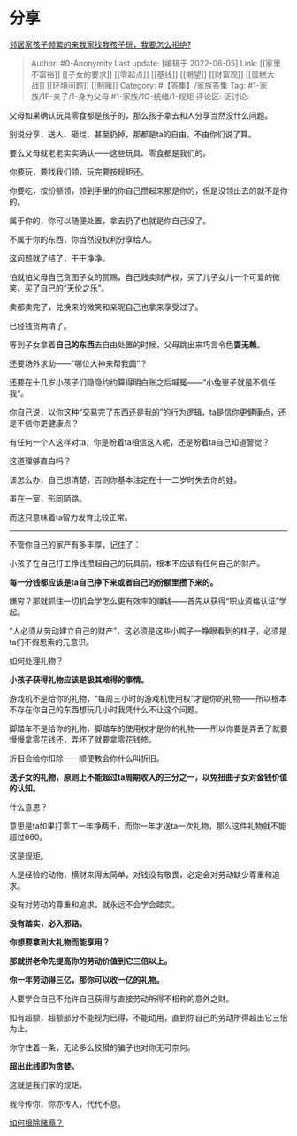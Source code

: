 # 分享
[邻居家孩子频繁的来我家找我孩子玩，我要怎么拒绝?](https://www.zhihu.com/question/443836030/answer/2514951420)

> Author: #0-Anonymity
> Last update: [编辑于 2022-06-05]
> Link: [[家里不富裕]] [[子女的要求]] [[零起点]] [[基线]] [[期望]] [[财富观]] [[蛋糕大战]] [[环境问题]] [[制赌]]
> Category: #【答集】/家族答集
> Tag: #1-家族/1F-亲子/1-身为父母 #1-家族/1G-统绪/1-规矩
> 评论区:
> 泛讨论:

父母如果确认玩具零食都是孩子的，那么孩子拿去和人分享当然没什么问题。

别说分享，送人、砸烂、甚至扔掉，那都是ta的自由，不由你们说了算。

要么父母就老老实实确认——这些玩具、零食都是我们的。

你要玩，要找我们领，玩完要按规矩还。

你要吃，按份额领，领到手里的你自己攒起来那是你的，但是没领出去的就不是你的。

属于你的，你可以随便处置，拿去扔了也就是你自己没了。

不属于你的东西，你当然没权利分享给人。

这问题就了结了，干干净净。

怕就怕父母自己贪图子女的赏赐，自己贱卖财产权，买了儿子女儿一个可爱的微笑、买了自己的“天伦之乐”。

卖都卖完了，兑换来的微笑和亲昵自己也拿来享受过了。

已经钱货两清了。

等到子女拿着**自己的东西**去自由处置的时候，父母跳出来巧言令色**耍无赖**。

还要场外求助——“哪位大神来帮我圆”？

还要在十几岁小孩子们隐隐约约算得明白账之后喊冤——“小兔崽子就是不信任我”。

你自己说，以你这种“交易完了东西还是我的”的行为逻辑，ta是信你更健康点，还是不信你更健康点？

有任何一个人这样对ta，你是盼着ta相信这人呢，还是盼着ta自己知道警觉？

这道理够直白吗？

该怎么办，自己想清楚，否则你基本注定在十一二岁时失去你的娃。

虽在一室，形同陌路。

而这只意味着ta智力发育比较正常。

---

不管你自己的家产有多丰厚，记住了：

小孩子在自己打工挣钱攒起自己的玩具前，根本不应该有任何自己的财产。

**每一分钱都应该是ta自己挣下来或者自己的份额里攒下来的。**

嫌穷？那就抓住一切机会学怎么更有效率的赚钱——首先从获得“职业资格认证”学起。

“人必须从劳动建立自己的财产”，这必须是这些小鸭子一睁眼看到的样子，必须是ta们不假思索的元意识。

如何处理礼物？

**小孩子获得礼物应该是极其难得的事情。**

游戏机不是给你的礼物，“每周三小时的游戏机使用权”才是你的礼物——所以根本不存在你自己的东西想玩几小时我凭什么不让这个问题。

脚踏车不是给你的礼物，脚踏车的使用权才是你的礼物——所以你要是弄丢了就要慢慢拿零花钱还，弄坏了就要拿零花钱修。

折旧会给你扣除——顺便教会你什么叫折旧。

**送子女的礼物，原则上不能超过ta周期收入的三分之一，以免扭曲子女对金钱价值的认知。**

什么意思？

意思是ta如果打零工一年挣两千，而你一年才送ta一次礼物，那么这件礼物就不能超过660。

这是规矩。

人是经验的动物，横财来得太简单，对钱没有敬畏，必定会对劳动缺少尊重和追求。

没有对劳动的尊重和追求，就永远不会学会踏实。

**没有踏实，必入邪路。**

**你想要拿到大礼物而能享用？**

**那就拼老命先提高你的劳动价值到它三倍以上。**

**你一年劳动得三亿，那你可以收一亿的礼物。**

人要学会自己不允许自己获得与直接劳动所得不相称的意外之财。

如有超额，超额部分不能视为已得，不能动用，直到你自己的劳动所得超出它三倍为止。

你守住着一条，无论多么狡猾的骗子也对你无可奈何。

**超出此线即为贪婪。**

这就是我们家的规矩。

我今传你，你亦传人，代代不息。

[如何根除赌瘾？](https://www.zhihu.com/question/308289812/answer/1817707442)
